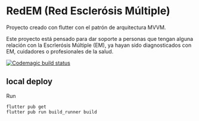 # RedEM (Red Esclerósis Múltiple)

Proyecto creado con flutter con el patrón de arquitectura MVVM.

Este proyecto está pensado para dar soporte a personas que tengan alguna relación con la Escrlerósis Múltiple (EM), ya hayan sido diagnosticados con EM, cuidadores o profesionales de la salud.

[![Codemagic build status](https://api.codemagic.io/apps/65e9e5baaad439330e4d70be/65e9e5baaad439330e4d70bd/status_badge.svg)](https://codemagic.io/apps/65e9e5baaad439330e4d70be/65e9e5baaad439330e4d70bd/latest_build)

## local deploy

Run

```
flutter pub get
flutter pub run build_runner build
```
